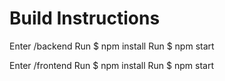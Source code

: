 # Build Instructions
Enter /backend
Run $ npm install
Run $ npm start

Enter /frontend
Run $ npm install
Run $ npm start
